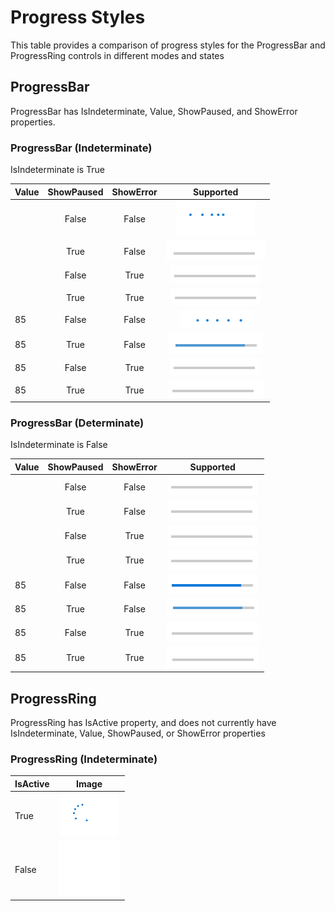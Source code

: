 # Progress Styles
This table provides a comparison of progress styles for the ProgressBar and ProgressRing controls in different modes and states

## ProgressBar
ProgressBar has IsIndeterminate, Value, ShowPaused, and ShowError properties. 

### ProgressBar (Indeterminate)
IsIndeterminate is True

| Value | ShowPaused | ShowError | Supported |
|:--| :-:|:-:|:-:| 
|  | False | False | ![](images/ProgressBar-indeterminate-active.PNG) |
|  | True | False | ![](images/ProgressBar-indeterminate-paused.PNG) |
|  | False | True | ![](images/ProgressBar-indeterminate-error.PNG) |
|  | True | True | ![](images/ProgressBar-indeterminate-paused-error.PNG) |
| 85 | False | False | ![](images/ProgressBar-indeterminate-value-active.PNG) |
| 85 | True | False | ![](images/ProgressBar-indeterminate-value-paused.PNG) |
| 85 | False | True | ![](images/ProgressBar-indeterminate-value-error.PNG) |
| 85 | True | True | ![](images/ProgressBar-indeterminate-value-paused-error.PNG) |


### ProgressBar (Determinate)
IsIndeterminate is False

| Value | ShowPaused | ShowError | Supported |
|:--| :-:|:-:|:-:| 
|  | False | False | ![](images/ProgressBar-determinate-no-value.PNG) |
|  | True | False | ![](images/ProgressBar-determinate-no-value.PNG) |
|  | False | True | ![](images/ProgressBar-determinate-no-value.PNG) |
|  | True | True | ![](images/ProgressBar-determinate-no-value.PNG) |
| 85 | False | False | ![](images/ProgressBar-determinate-active.PNG) |
| 85 | True | False | ![](images/ProgressBar-determinate-paused.PNG) |
| 85 | False | True | ![](images/ProgressBar-determinate-error.PNG) |
| 85 | True | True | ![](images/ProgressBar-determinate-paused-error.PNG) |

## ProgressRing
ProgressRing has IsActive property, and does not currently have IsIndeterminate, Value, ShowPaused, or ShowError properties
### ProgressRing (Indeterminate)
| IsActive | Image |
|:--| :-:|
| True | ![](images/ProgressRing-indeterminate.PNG) |
| False | ![](images/ProgressRing-indeterminate-not-active.PNG) |



